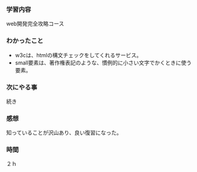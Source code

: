 ### 学習内容
web開発完全攻略コース
### わかったこと
- w3cは、htmlの構文チェックをしてくれるサービス。
- small要素は、著作権表記のような、慣例的に小さい文字でかくときに使う要素。
### 次にやる事
続き
### 感想
知っていることが沢山あり、良い復習になった。
### 時間
２ｈ

